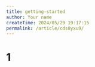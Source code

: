 ```yaml
---
title: getting-started
author: Your name
createTime: 2024/05/29 19:17:15
permalink: /article/cds8yxu9/
---
```

# 1